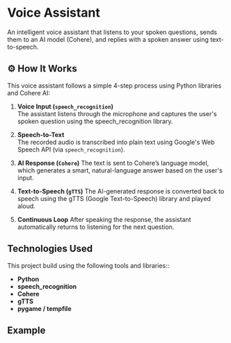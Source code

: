 # Voice Assistant
An intelligent voice assistant that listens to your spoken questions, sends them to an AI model (Cohere), and replies with a spoken answer using text-to-speech.

## ⚙️ How It Works

This voice assistant follows a simple 4-step process using Python libraries and Cohere AI:

1. **Voice Input (`speech_recognition`)**  
   The assistant listens through the microphone and captures the user's spoken question using the speech_recognition library.

2. **Speech-to-Text**  
   The recorded audio is transcribed into plain text using Google's Web Speech API (via `speech_recognition`).

3. **AI Response (`Cohere`)**
   The text is sent to Cohere’s language model, which generates a smart, natural-language answer based on the user's input.

4. **Text-to-Speech (`gTTS`)**
   The AI-generated response is converted back to speech using the gTTS (Google Text-to-Speech) library and played aloud.

5. **Continuous Loop** 
   After speaking the response, the assistant automatically returns to listening for the next question.


## Technologies Used
This project build using the following tools and libraries::
- **Python**
- **speech_recognition**
- **Cohere**
- **gTTS**
- **pygame / tempfile**

## Example
